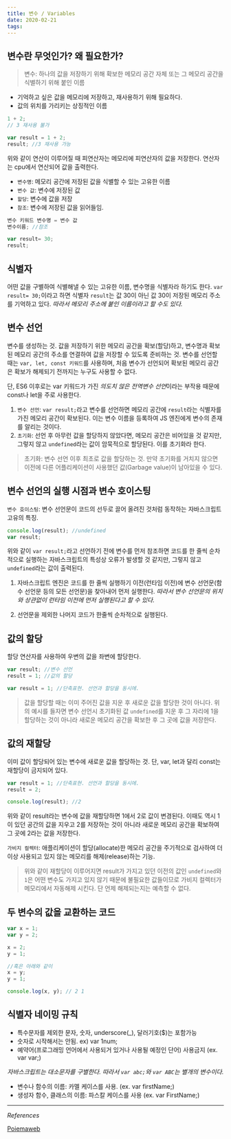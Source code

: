 ```yaml
---
title: 변수 / Variables
date: 2020-02-21
tags:
---
```


## 변수란 무엇인가? 왜 필요한가?

> 변수: 하나의 값을 저장하기 위해 확보한 메모리 공간 자체 또는 그 메모리 공간을 식별하기 위해 붙인 이름

- 기억하고 싶은 값을 메모리에 저장하고, 재사용하기 위해 필요하다.
- 값의 위치를 가리키는 상징적인 이름

```javascript
1 + 2;
// 3 재사용 불가

var result = 1 + 2;
result; //3 재사용 가능
```

위와 같이 연산이 이루어질 때 피연산자는 메모리에 피연산자의 값을 저장한다. 연산자는 cpu에서 연산되어 값을 출력한다.

- `변수명`: 메모리 공간에 저장된 값을 식별할 수 있는 고유한 이름
- `변수 값`: 변수에 저장된 값
- `할당`: 변수에 값을 저장
- `참조`: 변수에 저장된 값을 읽어들임.

```javascript
변수 키워드 변수명 = 변수 값
변수이름; //참조

var result= 30;
result;
```

## 식별자

어떤 값을 구별하여 식별해낼 수 있는 고유한 이름, 변수명을 식별자라 하기도 한다.
`var result= 30;`이라고 하면 식별자 `result`는 값 30이 아닌 값 30이 저장된 메모리 주소를 기억하고 있다. _따라서 메모리 주소에 붙인 이름이라고 할 수도 있다._

## 변수 선언

변수를 생성하는 것. 값을 저장하기 위한 메모리 공간을 확보(할당)하고, 변수명과 확보된 메모리 공간의 주소를 연결하여 값을 저장할 수 있도록 준비하는 것. 변수를 선언할 때는 `var, let, const 키워드`를 사용하며, 처음 변수가 선언되어 확보된 메모리 공간은 확보가 해제되기 전까지는 누구도 사용할 수 없다.

단, ES6 이후로는 var 키워드가 가진 *의도치 않은 전역변수 선언*이라는 부작용 때문에 const나 let을 주로 사용한다.

1. `변수 선언`: `var result;`라고 변수를 선언하면 메모리 공간에 `result`라는 식별자를 가진 메모리 공간이 확보된다. 이는 변수 이름을 등록하여 JS 엔진에게 변수의 존재를 알리는 것이다.
2. `초기화`: 선언 후 아무런 값을 할당하지 않았다면, 메모리 공간은 비어있을 것 같지만, 그렇지 않고 `undefined`라는 값이 암묵적으로 할당된다. 이를 초기화라 한다.

> 초기화: 변수 선언 이후 최초로 값을 할당하는 것. 만약 초기화를 거치지 않으면 이전에 다른 어플리케이션이 사용했던 값(Garbage value)이 남아있을 수 있다.

## 변수 선언의 실행 시점과 변수 호이스팅

`변수 호이스팅`: 변수 선언문이 코드의 선두로 끌어 올려진 것처럼 동작하는 자바스크립트 고유의 특징.

```javascript
console.log(result); //undefined
var result;
```

위와 같이 `var result;`라고 선언하기 전에 변수를 먼저 참조하면 코드를 한 줄씩 순차적으로 실행하는 자바스크립트의 특성상 오류가 발생할 것 같지만, 그렇지 않고 `undefined`라는 값이 출력된다.

1. 자바스크립트 엔진은 코드를 한 줄씩 실행하기 이전(런타임 이전)에 변수 선언문(함수 선언문 등의 모든 선언문)을 찾아내어 먼저 실행한다. _따라서 변수 선언문의 위치와 상관없이 런타임 이전에 먼저 실행된다고 할 수 있다._

2. 선언문을 제외한 나머지 코드가 한줄씩 순차적으로 실행된다.

## 값의 할당

할당 연산자를 사용하여 우변의 값을 좌변에 할당한다.

```javascript
var result; //변수 선언
result = 1; //값의 할당

var result = 1; //단축표현. 선언과 할당을 동시에.
```

> 값을 할당할 때는 이미 주어진 값을 지운 후 새로운 값을 할당한 것이 아니다. 위의 예시를 들자면 변수 선언시 초기화된 값 `undefined`를 지운 후 그 자리에 1을 할당하는 것이 아니라 새로운 메모리 공간을 확보한 후 그 곳에 값을 저장한다.

## 값의 재할당

이미 값이 할당되어 있는 변수에 새로운 값을 할당하는 것. 단, var, let과 달리 const는 재할당이 금지되어 있다.

```javascript
var result = 1; //단축표현. 선언과 할당을 동시에.
result = 2;

console.log(result); //2
```

위와 같이 result라는 변수에 값을 재할당하면 1에서 2로 값이 변경된다. 이때도 역시 1이 있던 공간의 값을 지우고 2를 저장하는 것이 아니라 새로운 메모리 공간을 확보하여 그 곳에 2라는 값을 저장한다.

`가비지 컬렉터`: 애플리케이션이 할당(allocate)한 메모리 공간을 주기적으로 검사하여 더 이상 사용되고 있지 않는 메모리를 해제(release)하는 기능.

> 위와 같이 재할당이 이루어지면 result가 가지고 있던 이전의 값인 `undefined`와 `1`은 어떤 변수도 가지고 있지 않기 때문에 불필요한 값들이므로 가비지 컬렉터가 메모리에서 자동해제 시킨다. 단 언제 해제되는지는 예측할 수 없다.

## 두 변수의 값을 교환하는 코드

```javascript
var x = 1;
var y = 2;

x = 2;
y = 1;

//혹은 아래와 같이
x = y;
y = 1;

console.log(x, y); // 2 1
```

## 식별자 네이밍 규칙

- 특수문자를 제외한 문자, 숫자, underscore(\_), 달러기호(\$)는 포함가능
- 숫자로 시작해서는 안됨. ex) var 1num;
- 예약어(프로그래밍 언어에서 사용되거 있거나 사용될 예정인 단어) 사용금지 (ex. var var;)

_자바스크립트는 대소문자를 구별한다. 따라서 `var abc;`와 `var ABC`는 별개의 변수이다._

- 변수나 함수의 이름: 카멜 케이스를 사용. (ex. var firstName;)
- 생성자 함수, 클래스의 이름: 파스칼 케이스를 사용 (ex. var FirstName;)

---

_References_

[Poiemaweb](https://poiemaweb.com/fastcampus/variable)
